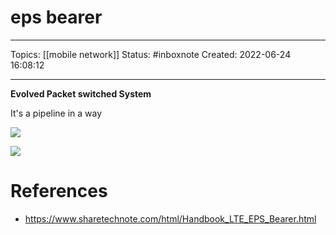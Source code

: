# eps bearer
---
Topics: [[mobile network]]
Status: #inboxnote
Created: 2022-06-24 16:08:12

---

**Evolved Packet switched System**

It's a pipeline in a way

![](https://www.sharetechnote.com/image/EPS_Bearer_01.PNG)

![](https://www.sharetechnote.com/image/EPS_Bearer_02.PNG)

# References
- https://www.sharetechnote.com/html/Handbook_LTE_EPS_Bearer.html
